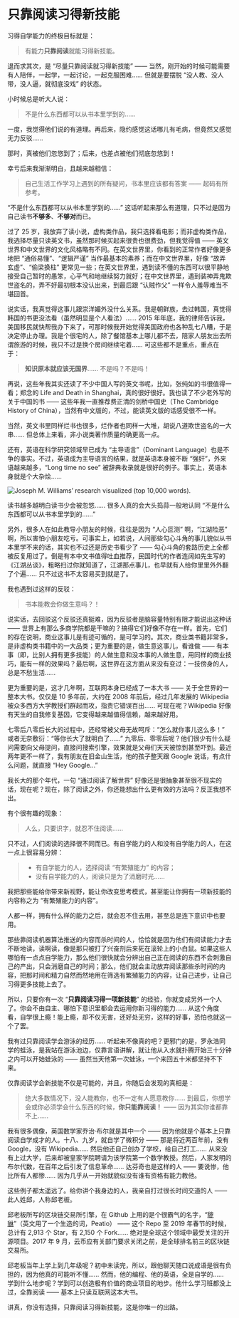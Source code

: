 
# 只靠阅读习得新技能

习得自学能力的终极目标就是：

> 有能力**只靠阅读**就能习得新技能。

退而求其次，是 “尽量只靠阅读就习得新技能” —— 当然，刚开始的时候可能需要有人陪伴，一起学，一起讨论，一起克服困难…… 但就是要摆脱 “没人教、没人带，没人逼，就彻底没戏” 的状态。

小时候总是听大人说：

> 不是什么东西都可以从书本里学到的……

一度，我觉得他们说的有道理。再后来，隐约感觉这话哪儿有毛病，但竟然又感觉无力反驳……

那时，真被他们忽悠到了；后来，也差点被他们彻底忽悠到！

幸亏后来我渐渐明白，且越来越相信：

> 自己生活工作学习上遇到的所有疑问，书本里应该都有答案 —— 起码有所参考。

“不是什么东西都可以从书本里学到的……” 这话听起来那么有道理，只不过是因为自己读书**不够多**、**不够对**而已。

过了 25 岁，我放弃了读小说，虚构类作品，我只选择看电影；而非虚构类作品，我选择尽量只读英文书，虽然那时候买起来很贵也很费劲，但我觉得值 —— 英文世界和中文世界的文化风格略有不同。在英文世界里，你看到的正常作者好像更多地把 “通俗易懂”、“逻辑严谨” 当作最基本的素养；而在中文世界里，好像 “故弄玄虚”、“偷梁换柱” 更常见一些；在英文世界里，遇到读不懂的东西可以很平静地接受自己暂时的愚笨，心平气和地继续努力就好；在中文世界里，遇到装神弄鬼欺世盗名的，弄不好最初根本没认出来，到最后跟 “认贼作父” 一样令人羞辱难当不堪回首。

说实话，我真觉得这事儿跟崇洋媚外没什么关系。我是朝鲜族，去过韩国，真觉得韩国的书更没法看（虽然明显是个人看法）…… 2015 年年底，我的律师告诉我，美国移民就快帮我办下来了，可那时候我开始觉得美国政府也各种乱七八糟，于是决定停止办理。我是个很宅的人，除了餐馆基本上哪儿都不去，陪家人朋友出去所谓旅游的时候，我只不过是换个房间继续宅着…… 可这些都不是重点，重点在于：

> **知识原本就应该无国界**…… 不是吗？不是吗！

再说，这些年我其实还读了不少中国人写的英文书呢，比如，张纯如的书很值得一看；郑念的 Life and Death in Shanghai，真的很好很好。我也读了不少老外写的关于中国的书 —— 这些年我一直推荐费正清的剑桥中国史（The Cambridge History of China），当然有中文版的，不过，能读英文版的话感受很不一样。

当然，英文书里同样烂书也很多，烂作者也同样一大堆，胡说八道欺世盗名的一大串…… 但总体上来看，非小说类著作质量的确更高一点。

还有，英语在科学研究领域早已成为 “主导语言”（Dominant Language）也是不争的事实。不过，英语成为主导语言的结果，就是英语本身被不断 “强奸”，外来语越来越多，“Long time no see” 被辞典收录就是很好的例子。事实上，英语本身就是个大杂烩……

![Joseph M. Williams’ research visualized (top 10,000 words).](../images/Joseph-M-Williams-research-visualized.png)<a href='https://medium.com/@andreas_simons/the-english-language-is-a-lot-more-french-than-we-thought-heres-why-4db2db3542b3'></a>

读书越多越明白读书少会被忽悠…… 很多人真的会大头捣蒜一般地认同 “不是什么东西都可以从书本里学到的……”

另外，很多人在如此教导小朋友的时候，往往是因为 “人心叵测” 啊，“江湖险恶” 啊，所以害怕小朋友吃亏。可事实上，如若说，人间那些勾心斗角的事儿貌似从书本里学不来的话，其实也不过还是历史书看少了 —— 勾心斗角的套路历史上全都被反复用过了。倒是有本中文书值得吐血推荐，民国时代的作者连阔如先生写的《江湖丛谈》，粗略扫过你就知道了，江湖那点事儿，也早就有人给你里里外外翻了个遍…… 只不过这书不太容易买到就是了。

我也遇到过这样的反驳：

> 书本能教会你做生意吗？！

说实话，去回驳这个反驳还真挺难，因为反驳者是脑容量特别有限才能说出这种话 —— 世界上有那么多商学院都是干嘛的？搞得它们好像不存在一样。首先，它们的存在说明，商业这事儿是有迹可循的，是可学习的。其次，商业类书籍非常多，是非虚构类书籍中的一大品类；更为重要的是，做生意这事儿，看谁做 —— 有本事（即，比别人拥有更多技能）的人做生意和没本事的人做生意，用同样的商业技巧，能有一样的效果吗？最后啊，这世界在这方面从来没有变过：一技傍身的人，总是不愁生活……

更为重要的是，这才几年啊，互联网本身已经成了一本大书 —— 关于全世界的一整本大书。仅仅是 10 多年前，大约在 2008 年前后，经过几年发展的 Wikipedia 被众多西方大学教授们群起而攻，指责它错误百出…… 可现在呢？Wikipedia 好像有天生的自我修复基因，它变得越来越值得信赖，越来越好用。

七零后八零后长大的过程中，还经常被父母无故呵斥：“怎么就你事儿这么多！” 或者无奈敷衍：“等你长大了就明白了……” 九零后、零零后呢？他们很少有什么疑问需要向父母提问，直接问搜索引擎，效果就是父母们天天被惊到甚至吓到。最近两年更不一样了，我有朋友在旧金山生活，他的孩子整天跟 Google 说话，有点什么问题，就直接 “Hey Google...”

我长大的那个年代，一句 “通过阅读了解世界” 好像还是很抽象甚至很不现实的话，现在呢？现在，除了阅读之外，你还能想出什么更有效的方法吗？反正我想不出。

有个很有趣的现象：

> 人么，只要识字，就忍不住阅读……

只不过，人们阅读的选择很不同而已。有自学能力的人和没有自学能力的人，在这一点上很容易分辨：

> * 有自学能力的人，选择阅读 “有繁殖能力” 的内容；
> * 没有自学能力的人，阅读只是为了消磨时光……

我把那些能给你带来新视野，能让你改变思考模式，甚至能让你拥有一项新技能的内容称之为 “有繁殖能力的内容”。

人都一样，拥有什么样的能力之后，就会忍不住去用，甚至总是连下意识中也要用。

那些靠阅读机器算法推送的内容而杀时间的人，恰恰就是因为他们有阅读能力才去不断地读，读啊读，像是那只被打了兴奋剂后来死在滚轮上的小白鼠。如果这些人哪怕有一点点自学能力，那么他们很快就会分辨出自己正在阅读的东西不会刺激自己的产出，只会消磨自己的时间；那么，他们就会主动放弃阅读那些杀时间的内容，把那时间和精力自然而然地用在筛选有繁殖能力的内容，让自己进步，让自己习得更多技能上去了。

所以，只要你有一次 “**只靠阅读习得一项新技能**” 的经验，你就变成另外一个人了。你会不由自主、哪怕下意识里都会去运用你新习得的能力…… 从这个角度看，自学很上瘾！能上瘾，却不仅无害，还好处无穷，这样的好事，恐怕也就这一个了罢。

我有过只靠阅读学会游泳的经历…… 听起来不像真的吧？更邪门的是，罗永浩同学的蛙泳，是我站在游泳池边，仅靠言语讲解，就让他从入水就扑腾开始三十分钟之内可以开始蛙泳的 —— 虽然当天他第一次蛙泳，一个来回五十米都坚持不下来。

仅靠阅读学会新技能不仅是可能的，并且，你随后会发现的真相是：

> 绝大多数情况下，没人能教你，也不一定有人愿意教你…… 到最后，你想学会或你必须学会什么东西的时候，**你只能靠阅读！** —— 因为其实你谁都靠不上……

我有很多偶像，英国数学家乔治·布尔就是其中一个 —— 因为他就是个基本上只靠阅读自学成才的人。十八、九岁，就自学了微积分 —— 那是将近两百年前，没有 Google，没有 Wikipedia…… 然后他还自己创办了学校，给自己打工…… 从来没有上过大学，后来却被皇家学院聘请为该学院第一个数学教授。然后，人家发明的布尔代数，在百年之后引发了信息革命…… 达芬奇也是这样的人 —— 要说惨，他比所有人都惨…… 因为几乎从一开始就貌似没有谁有资格有能力教他。

这些例子都太遥远了。给你讲个我身边的人，我亲自打过很长时间交道的人 —— 此人姓邱，人称邱老板。

邱老板所写的区块链交易所引擎，在 Github 上用的是个很霸气的名字，“[貔貅](https://github.com/peatio/peatio)”（英文用了一个生造的词，Peatio） —— 这个 Repo 至 2019 年春节的时候，总计有 2,913 个 Star，有 2,150 个 Fork…… 绝对是全球这个领域中最受关注的开源项目。2017 年 9 月，云币应有关部门要求关闭之前，是全球排名前三的区块链交易所。

邱老板当年上学上到几年级呢？初中未读完，所以，跟他聊天随口说成语是很有负担的，因为他真的可能听不懂…… 然而，他的编程、他的英语，全是自学的…… 学到什么地步呢？学到可以创造极有价值的商业项目的地步。他什么学习班都没上过，全靠阅读 —— 基本上只读互联网这本大书。

讲真，你没有选择，只靠阅读习得新技能，这是你唯一的出路。
